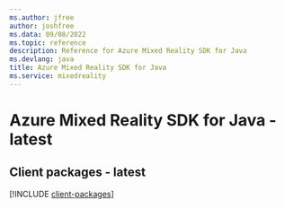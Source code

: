 ```yaml
---
ms.author: jfree
author: joshfree
ms.data: 09/08/2022
ms.topic: reference
description: Reference for Azure Mixed Reality SDK for Java
ms.devlang: java
title: Azure Mixed Reality SDK for Java
ms.service: mixedreality
---
```

# Azure Mixed Reality SDK for Java - latest

## Client packages - latest
[!INCLUDE [client-packages](mixed-reality-client-index.md)]